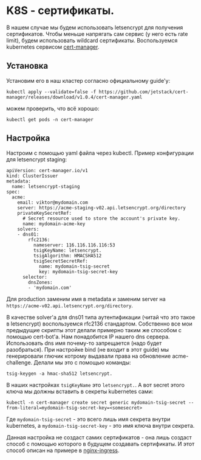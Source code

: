 # K8S - сертификаты.

В нашем случае мы будем использовать letsencrypt для получения сертификатов. Чтобы меньше напрягать сам сервис (у него есть rate limit), будем использовать wildcard сертификаты. Воспользуемся kubernetes сервисом [cert-manager](https://cert-manager.io).

## Установка

Установим его в наш кластер согласно официальному guide'у:

`kubectl apply --validate=false -f https://github.com/jetstack/cert-manager/releases/download/v1.0.4/cert-manager.yaml`

можем проверить, что всё хорошо:

`kubectl get pods -n cert-manager`

## Настройка

Настроим с помощью yaml файла через kubectl. Пример конфигурации для letsencrypt staging:

```
apiVersion: cert-manager.io/v1
kind: ClusterIssuer
metadata:
  name: letsencrypt-staging
spec:
  acme:
    email: viktor@mydomain.com
    server: https://acme-staging-v02.api.letsencrypt.org/directory
    privateKeySecretRef:
      # Secret resource used to store the account's private key.
      name: mydomain-acme-key
    solvers:
    - dns01:
        rfc2136:
          nameserver: 116.116.116.116:53
          tsigKeyName: letsencrypt.
          tsigAlgorithm: HMACSHA512
          tsigSecretSecretRef:
            name: mydomain-tsig-secret
            key: mydomain-tsig-secret-key
      selector:
        dnsZones:
        - 'mydomain.com'
```

Для production заменим имя в metadata и заменим server на `https://acme-v02.api.letsencrypt.org/directory`.

В качестве solver'а для dns01 типа аутентификации (читай что это такое в letsencrypt) воспользуемся rfc2136 стандартом.
Собственно все мои предыдущие скрипты этот делали примерно таким же способом с помощью cert-bot'а.
Нам понадобится IP нашего dns сервера. Использовать dns имя почему-то запрещается (надо будет разобраться).
При настройке bind (не входит в этот guide) мы генерировали глючик котрому выдавали права на обновление acme-challenge.
Делали мы это с помощью команды:

`tsig-keygen -a hmac-sha512 letsencrypt.`

В наших настройках `tsigKeyName` это `letsencrypt.`. А вот secret этого ключа мы должны вставить в секреты kubernetes сами:

`kubectl -n cert-manager create secret generic mydomain-tsig-secret --from-literal=mydomain-tsig-secret-key=<somesecret>`

Где `mydomain-tsig-secret` - это всего лишь имя секрета внутри kubernetes, а `mydomain-tsig-secret-key` - это имя ключа внутри секрета.

Данная настройка не создаст самих сертификатов - она лишь создаст способ с помощью которого в будущем создавать сертификаты.
И этот способ описан на примере в [nginx-ingress](nginx-ingress.md).

